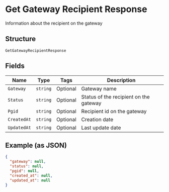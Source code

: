 
# Get Gateway Recipient Response

Information about the recipient on the gateway

## Structure

`GetGatewayRecipientResponse`

## Fields

| Name | Type | Tags | Description |
|  --- | --- | --- | --- |
| `Gateway` | `string` | Optional | Gateway name |
| `Status` | `string` | Optional | Status of the recipient on the gateway |
| `Pgid` | `string` | Optional | Recipient id on the gateway |
| `CreatedAt` | `string` | Optional | Creation date |
| `UpdatedAt` | `string` | Optional | Last update date |

## Example (as JSON)

```json
{
  "gateway": null,
  "status": null,
  "pgid": null,
  "created_at": null,
  "updated_at": null
}
```

